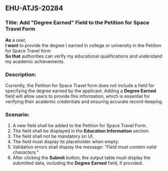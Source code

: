 ## EHU-ATJS-20284

### Title: Add "Degree Earned" Field to the Petition for Space Travel Form

**As** a user,  
**I want** to provide the degree I earned in college or university in the Petition for Space Travel form  
**So that** authorities can verify my educational qualifications and understand my academic achievements.

### Description:
Currently, the Petition for Space Travel form does not include a field for specifying the degree earned by the applicant. Adding a **Degree Earned** field will allow users to provide this information, which is essential for verifying their academic credentials and ensuring accurate record-keeping.

### Scenario:
1. A new field shall be added to the Petition for Space Travel Form.
2. The field shall be displayed in the **Education Information** section.
3. The field shall not be mandatory on UI.
4. The field must display its placeholder when empty.
5. Validation errors shall display the message: *"Field must contain valid characters."*
6. After clicking the **Submit** button, the output table must display the submitted data, including the **Degree Earned** field, if provided.
